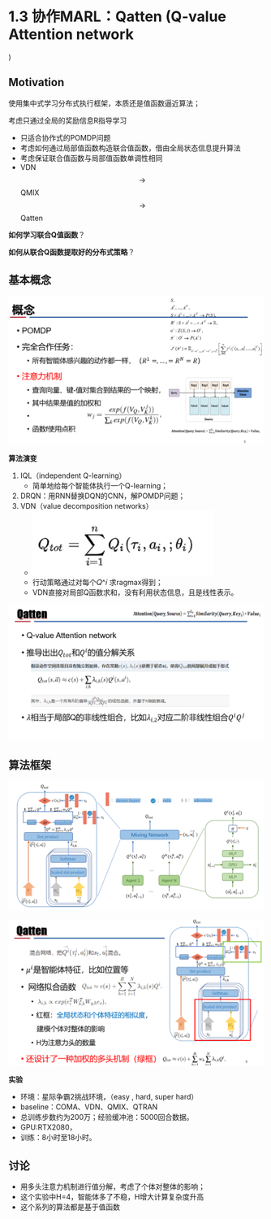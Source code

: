 # 1.3 协作MARL：Qatten (Q-value Attention network
)

## Motivation

使用集中式学习分布式执行框架，本质还是值函数逼近算法；

考虑只通过全局的奖励信息R指导学习
- 只适合协作式的POMDP问题
- 考虑如何通过局部值函数构造联合值函数，借由全局状态信息提升算法
- 考虑保证联合值函数与局部值函数单调性相同
- VDN $$\rightarrow$$ QMIX $$\rightarrow$$ Qatten

**如何学习联合Q值函数**？

**如何从联合Q函数提取好的分布式策略**？

## 基本概念

![](img/2020-08-04-21-50-08.png)

**算法演变**

1. IQL（independent Q-learning）
     - 简单地给每个智能体执行一个Q-learning；
2. DRQN：用RNN替换DQN的CNN，解POMDP问题；
3. VDN（value decomposition networks）
     - ![](img/2020-08-04-21-51-46.png)
     - 行动策略通过对每个𝑄^𝑖 求ragmax得到；
     - VDN直接对局部Q函数求和，没有利用状态信息，且是线性表示。

![](img/2020-08-04-21-54-15.png)

## 算法框架

![](img/2020-08-04-21-54-56.png)

![](img/2020-08-04-21-55-20.png)

**实验**

- 环境：星际争霸2挑战环境，（easy , hard, super hard）
- baseline：COMA、VDN、QMIX、QTRAN
- 总训练步数约为200万；经验缓冲池：5000回合数据。
- GPU:RTX2080，
- 训练：8小时至18小时。

## 讨论

- 用多头注意力机制进行值分解，考虑了个体对整体的影响；
- 这个实验中H=4，智能体多了不稳，H增大计算复杂度升高
- 这个系列的算法都是基于值函数

